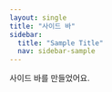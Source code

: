 ```yaml
---
layout: single
title: "사이드 바"
sidebar:
  title: "Sample Title"
  nav: sidebar-sample
---
```


사이드 바를 만들었어요.
